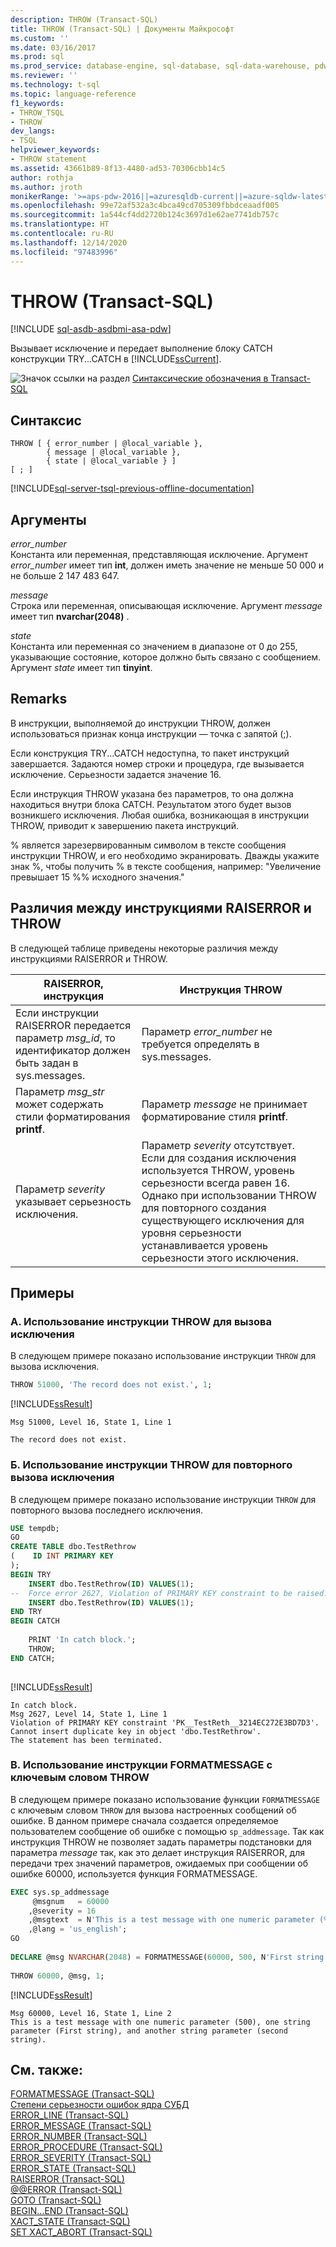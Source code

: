 ```yaml
---
description: THROW (Transact-SQL)
title: THROW (Transact-SQL) | Документы Майкрософт
ms.custom: ''
ms.date: 03/16/2017
ms.prod: sql
ms.prod_service: database-engine, sql-database, sql-data-warehouse, pdw
ms.reviewer: ''
ms.technology: t-sql
ms.topic: language-reference
f1_keywords:
- THROW_TSQL
- THROW
dev_langs:
- TSQL
helpviewer_keywords:
- THROW statement
ms.assetid: 43661b89-8f13-4480-ad53-70306cbb14c5
author: rothja
ms.author: jroth
monikerRange: '>=aps-pdw-2016||=azuresqldb-current||=azure-sqldw-latest||>=sql-server-2016||>=sql-server-linux-2017||=azuresqldb-mi-current'
ms.openlocfilehash: 99e72af532a3c4bca49cd705309fbbdceaadf005
ms.sourcegitcommit: 1a544cf4dd2720b124c3697d1e62ae7741db757c
ms.translationtype: HT
ms.contentlocale: ru-RU
ms.lasthandoff: 12/14/2020
ms.locfileid: "97483996"
---
```

# <a name="throw-transact-sql"></a>THROW (Transact-SQL)
[!INCLUDE [sql-asdb-asdbmi-asa-pdw](../../includes/applies-to-version/sql-asdb-asdbmi-asa-pdw.md)]

  Вызывает исключение и передает выполнение блоку CATCH конструкции TRY...CATCH в [!INCLUDE[ssCurrent](../../includes/sscurrent-md.md)].  
  
 ![Значок ссылки на раздел](../../database-engine/configure-windows/media/topic-link.gif "Значок ссылки на раздел") [Синтаксические обозначения в Transact-SQL](../../t-sql/language-elements/transact-sql-syntax-conventions-transact-sql.md)  
  
## <a name="syntax"></a>Синтаксис  
  
```syntaxsql
THROW [ { error_number | @local_variable },  
        { message | @local_variable },  
        { state | @local_variable } ]   
[ ; ]  
```  
  
[!INCLUDE[sql-server-tsql-previous-offline-documentation](../../includes/sql-server-tsql-previous-offline-documentation.md)]

## <a name="arguments"></a>Аргументы
 *error_number*  
 Константа или переменная, представляющая исключение. Аргумент *error_number* имеет тип **int**, должен иметь значение не меньше 50 000 и не больше 2 147 483 647.  
  
 *message*  
 Строка или переменная, описывающая исключение. Аргумент *message* имеет тип **nvarchar(2048)** .  
  
 *state*  
 Константа или переменная со значением в диапазоне от 0 до 255, указывающие состояние, которое должно быть связано с сообщением. Аргумент *state* имеет тип **tinyint**.  
  
## <a name="remarks"></a>Remarks  
 В инструкции, выполняемой до инструкции THROW, должен использоваться признак конца инструкции — точка с запятой (;).  
  
 Если конструкция TRY...CATCH недоступна, то пакет инструкций завершается. Задаются номер строки и процедура, где вызывается исключение. Серьезности задается значение 16.  
  
 Если инструкция THROW указана без параметров, то она должна находиться внутри блока CATCH. Результатом этого будет вызов возникшего исключения. Любая ошибка, возникающая в инструкции THROW, приводит к завершению пакета инструкций.  
  
 % является зарезервированным символом в тексте сообщения инструкции THROW, и его необходимо экранировать. Дважды укажите знак %, чтобы получить % в тексте сообщения, например: "Увеличение превышает 15 %% исходного значения."  
  
## <a name="differences-between-raiserror-and-throw"></a>Различия между инструкциями RAISERROR и THROW  
 В следующей таблице приведены некоторые различия между инструкциями RAISERROR и THROW.  
  
|RAISERROR, инструкция|Инструкция THROW|  
|-------------------------|---------------------|  
|Если инструкции RAISERROR передается параметр *msg_id*, то идентификатор должен быть задан в sys.messages.|Параметр *error_number* не требуется определять в sys.messages.|  
|Параметр *msg_str* может содержать стили форматирования **printf**.|Параметр *message* не принимает форматирование стиля **printf**.|  
|Параметр *severity* указывает серьезность исключения.|Параметр *severity* отсутствует. Если для создания исключения используется THROW, уровень серьезности всегда равен 16. Однако при использовании THROW для повторного создания существующего исключения для уровня серьезности устанавливается уровень серьезности этого исключения.|  
  
## <a name="examples"></a>Примеры  
  
### <a name="a-using-throw-to-raise-an-exception"></a>A. Использование инструкции THROW для вызова исключения  
 В следующем примере показано использование инструкции `THROW` для вызова исключения.  
  
```sql  
THROW 51000, 'The record does not exist.', 1;  
```  
  
 [!INCLUDE[ssResult](../../includes/ssresult-md.md)]  
  
 ```
 Msg 51000, Level 16, State 1, Line 1  
  
 The record does not exist.
 ```  
  
### <a name="b-using-throw-to-raise-an-exception-again"></a>Б. Использование инструкции THROW для повторного вызова исключения  
 В следующем примере показано использование инструкции `THROW` для повторного вызова последнего исключения.  
  
```sql  
USE tempdb;  
GO  
CREATE TABLE dbo.TestRethrow  
(    ID INT PRIMARY KEY  
);  
BEGIN TRY  
    INSERT dbo.TestRethrow(ID) VALUES(1);  
--  Force error 2627, Violation of PRIMARY KEY constraint to be raised.  
    INSERT dbo.TestRethrow(ID) VALUES(1);  
END TRY  
BEGIN CATCH  
  
    PRINT 'In catch block.';  
    THROW;  
END CATCH;  
  
```  
  
 [!INCLUDE[ssResult](../../includes/ssresult-md.md)]  
  
 ```
 In catch block. 
 Msg 2627, Level 14, State 1, Line 1  
 Violation of PRIMARY KEY constraint 'PK__TestReth__3214EC272E3BD7D3'. Cannot insert duplicate key in object 'dbo.TestRethrow'.  
 The statement has been terminated.
 ```  
  
### <a name="c-using-formatmessage-with-throw"></a>В. Использование инструкции FORMATMESSAGE с ключевым словом THROW  
 В следующем примере показано использование функции `FORMATMESSAGE` с ключевым словом `THROW` для вызова настроенных сообщений об ошибке. В данном примере сначала создается определяемое пользователем сообщение об ошибке с помощью `sp_addmessage`. Так как инструкция THROW не позволяет задать параметры подстановки для параметра *message* так, как это делает инструкция RAISERROR, для передачи трех значений параметров, ожидаемых при сообщении об ошибке 60000, используется функция FORMATMESSAGE.  
  
```sql  
EXEC sys.sp_addmessage  
     @msgnum   = 60000  
    ,@severity = 16  
    ,@msgtext  = N'This is a test message with one numeric parameter (%d), one string parameter (%s), and another string parameter (%s).'  
    ,@lang = 'us_english';   
GO  
  
DECLARE @msg NVARCHAR(2048) = FORMATMESSAGE(60000, 500, N'First string', N'second string');   
  
THROW 60000, @msg, 1;  
```  
  
 [!INCLUDE[ssResult](../../includes/ssresult-md.md)]  
  
 ```
 Msg 60000, Level 16, State 1, Line 2  
 This is a test message with one numeric parameter (500), one string parameter (First string), and another string parameter (second string).
 ```  
  
## <a name="see-also"></a>См. также:  
 [FORMATMESSAGE &#40;Transact-SQL&#41;](../../t-sql/functions/formatmessage-transact-sql.md)   
 [Степени серьезности ошибок ядра СУБД](../../relational-databases/errors-events/database-engine-error-severities.md)   
 [ERROR_LINE (Transact-SQL)](../../t-sql/functions/error-line-transact-sql.md)   
 [ERROR_MESSAGE (Transact-SQL)](../../t-sql/functions/error-message-transact-sql.md)   
 [ERROR_NUMBER (Transact-SQL)](../../t-sql/functions/error-number-transact-sql.md)   
 [ERROR_PROCEDURE (Transact-SQL)](../../t-sql/functions/error-procedure-transact-sql.md)   
 [ERROR_SEVERITY (Transact-SQL)](../../t-sql/functions/error-severity-transact-sql.md)   
 [ERROR_STATE (Transact-SQL)](../../t-sql/functions/error-state-transact-sql.md)   
 [RAISERROR (Transact-SQL)](../../t-sql/language-elements/raiserror-transact-sql.md)   
 [@@ERROR (Transact-SQL)](../../t-sql/functions/error-transact-sql.md)   
 [GOTO &#40;Transact-SQL&#41;](../../t-sql/language-elements/goto-transact-sql.md)   
 [BEGIN...END &#40;Transact-SQL&#41;](../../t-sql/language-elements/begin-end-transact-sql.md)   
 [XACT_STATE &#40;Transact-SQL&#41;](../../t-sql/functions/xact-state-transact-sql.md)   
 [SET XACT_ABORT &#40;Transact-SQL&#41;](../../t-sql/statements/set-xact-abort-transact-sql.md)  
  
  


